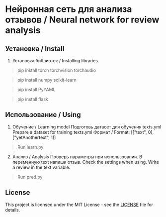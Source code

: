 # Нейронная сеть для анализа отзывов / Neural network for review analysis

## Установка / Install
1. Установка библиотек / Installing libraries
> pip install torch torchvision torchaudio

> pip install numpy scikit-learn

> pip install PyYAML

> pip install flask

## Использование / Using
1. Обучение / Learning model
Подготовь датасет для обучения texts.yml
Prepare a dataset for training texts.yml
Формат / Format: [["text", 0], ["yetAnothertext", 1]]

> Run learn.py

2. Анализ / Analysis
Проверь параметры при использовании.
В переменную text напиши отзыв.
Check the settings when using.
Write a review in the text variable.

> Run pred.py

## License

This project is licensed under the MIT License - see the [LICENSE](./LICENSE) file for details.
